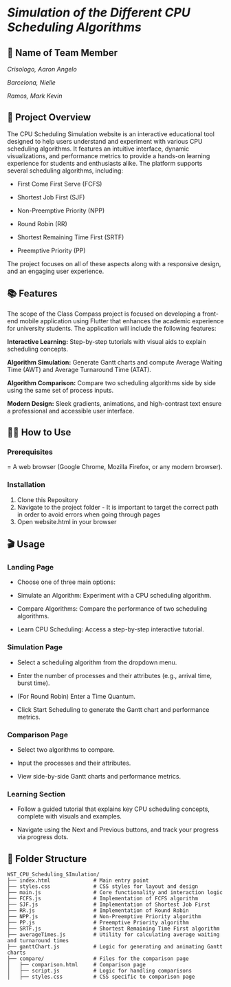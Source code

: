 # ***Simulation of the Different CPU Scheduling Algorithms***

## **🤼 Name of Team Member**

*Crisologo, Aaron Angelo*

*Barcelona, Nielle*

*Ramos, Mark Kevin*

## **📝 Project Overview**
The CPU Scheduling Simulation website is an interactive educational tool designed to help users understand and experiment with various CPU scheduling algorithms. It features an intuitive interface, dynamic visualizations, and performance metrics to provide a hands-on learning experience for students and enthusiasts alike. The platform supports several scheduling algorithms, including:

- First Come First Serve (FCFS)

- Shortest Job First (SJF)

- Non-Preemptive Priority (NPP)

- Round Robin (RR)

- Shortest Remaining Time First (SRTF)

- Preemptive Priority (PP)

The project focuses on all of these aspects along with a responsive design, and an engaging user experience.

## **📚 Features**

The scope of the Class Compass project is focused on developing a front-end mobile application using Flutter that enhances the academic experience for university students. The application will include the following features:

**Interactive Learning:**
Step-by-step tutorials with visual aids to explain scheduling concepts.

**Algorithm Simulation:**
Generate Gantt charts and compute Average Waiting Time (AWT) and Average Turnaround Time (ATAT).

**Algorithm Comparison:**
Compare two scheduling algorithms side by side using the same set of process inputs.

**Modern Design:**
Sleek gradients, animations, and high-contrast text ensure a professional and accessible user interface.

## **👨‍🏫 How to Use**
### **Prerequisites**

= A web browser (Google Chrome, Mozilla Firefox, or any modern browser).

### **Installation**

1. Clone this Repository
2. Navigate to the project folder - It is important to target the correct path in order to avoid errors when going through pages
3. Open website.html in your browser

## **🎬 Usage**

### **Landing Page**

- Choose one of three main options:

- Simulate an Algorithm: Experiment with a CPU scheduling algorithm.

- Compare Algorithms: Compare the performance of two scheduling algorithms.

- Learn CPU Scheduling: Access a step-by-step interactive tutorial.

### **Simulation Page**

- Select a scheduling algorithm from the dropdown menu.

- Enter the number of processes and their attributes (e.g., arrival time, burst time).

- (For Round Robin) Enter a Time Quantum.

- Click Start Scheduling to generate the Gantt chart and performance metrics.

### **Comparison Page**

- Select two algorithms to compare.

- Input the processes and their attributes.

- View side-by-side Gantt charts and performance metrics.

### **Learning Section**

- Follow a guided tutorial that explains key CPU scheduling concepts, complete with visuals and examples.

- Navigate using the Next and Previous buttons, and track your progress via progress dots.

## **🏢 Folder Structure**
```
WST_CPU_Scheduling_SImulation/
├── index.html              # Main entry point
├── styles.css              # CSS styles for layout and design
├── main.js                 # Core functionality and interaction logic
├── FCFS.js                 # Implementation of FCFS algorithm
├── SJF.js                  # Implementation of Shortest Job First
├── RR.js                   # Implementation of Round Robin
├── NPP.js                  # Non-Preemptive Priority algorithm
├── PP.js                   # Preemptive Priority algorithm
├── SRTF.js                 # Shortest Remaining Time First algorithm
├── averageTimes.js         # Utility for calculating average waiting and turnaround times
├── ganttChart.js           # Logic for generating and animating Gantt charts
├── compare/                # Files for the comparison page
│   ├── comparison.html     # Comparison page
│   ├── script.js           # Logic for handling comparisons
│   ├── styles.css          # CSS specific to comparison page

```
